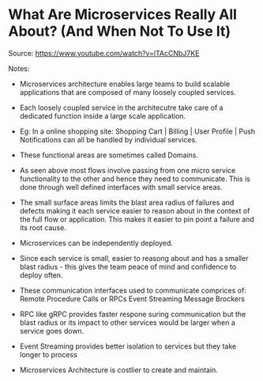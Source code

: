 # What Are Microservices Really All About? (And When Not To Use It)
Source: https://www.youtube.com/watch?v=lTAcCNbJ7KE

Notes:
- Microservices architecture enables large teams to build scalable applications that are composed of many loosely coupled services.
- Each loosely coupled service in the architecutre take care of a dedicated function inside a large scale application.
- Eg: In a online shopping site: Shopping Cart | Billing | User Profile | Push Notifications
can all be handled by individual services.
- These functional areas are sometimes called Domains.
- As seen above most flows involve passing from one micro service functionality to the other and hence they need to communicate. This is done through well defined interfaces with small service areas.
- The small surface areas limits the blast area radius of failures and defects making it each service easier to reason about in the context of the full flow or application. This makes it easier to pin point a failure and its root cause.
- Microservices can be independently deployed.
- Since each service is small, easier to reasong about and has a smaller blast radius - this gives the team peace of mind and confidence to deploy often.
- These communication interfaces used to communicate comprices of:
    Remote Procedure Calls or RPCs
    Event Streaming
    Message Brockers

- RPC like gRPC provides faster respone suring communication but the blast radius or its impact to other services would be larger when a service goes down.
- Event Streaming provides better isolation to services but they take longer to process

- Microservices Architecture is costlier to create and maintain.